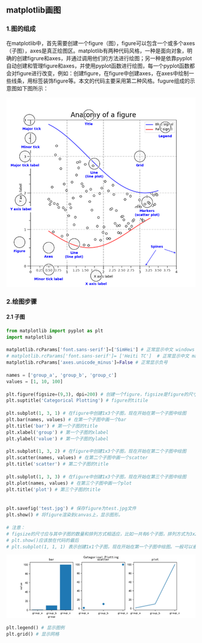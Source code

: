 ## matplotlib画图

### 1.图的组成

在matplotlib中，首先需要创建一个figure（图），figure可以包含一个或多个axes（子图），axes是真正绘图区。matplotlib有两种代码风格，一种是面向对象，明确的创建figrure和axes，并通过调用他们的方法进行绘图；另一种是依靠pyplot自动创建和管理figure和axes，并使用pyplot函数进行绘图，每一个pyplot函数都会对figure进行改变，例如：创建figure，在figure中创建axes，在axes中绘制一些线条，用标签装饰figure等。本文的代码主要采用第二种风格。fugure组成的示意图如下图所示：

![](figure的组成.png)

### 2.绘图步骤

#### 2.1 子图

```python
from matplotlib import pyplot as plt
import matplotlib

matplotlib.rcParams['font.sans-serif']=['SimHei'] # 正常显示中文 windows
# matplotlib.rcParams['font.sans-serif']= ['Heiti TC']  # 正常显示中文 mac
matplotlib.rcParams['axes.unicode_minus']=False # 正常显示负号

names = ['group_a', 'group_b', 'group_c']
values = [1, 10, 100]

plt.figure(figsize=(9,3), dpi=200) # 创建一个figure，figsize是figure的尺寸（宽，高），dpi是以每英寸点数为单位的图形分辨率
plt.suptitle('Categorical Plotting') # figure的titile

plt.subplot(1, 3, 1) # 在figure中创建1x3个子图，现在开始在第一个子图中绘图
plt.bar(names, values) # 在第一个子图中画一个bar
plt.title('bar') # 第一个子图的title
plt.xlabel('group') # 第一个子图的xlabel
plt.ylabel('value') # 第一个子图的ylabel

plt.subplot(1, 3, 2) # 在figure中创建1x3个子图，现在开始在第二个子图中绘图
plt.scatter(names, values) # 在第二个子图中画一个scatter
plt.title('scatter') # 第二个子图的title

plt.subplot(1, 3, 3) # 在figure中创建1x3个子图，现在开始在第三个子图中绘图
plt.plot(names, values) # 在第三个子图中画一个plot
plt.title('plot') # 第三个子图的title


plt.savefig('test.jpg') # 保存figure为test.jpg文件
plt.show() # 将figure渲染到canvas上，显示图形。

# 注意：
# figsize的尺寸应与其中子图的数量和排列方式相适应，比如一共有6个子图，排列方式为3x2，那figsize的宽高比应为2：3
# plt.show()应该放在代码的最后
# plt.subplot(1, 1, 1) 表示创建1x1个子图，现在开始在第一个子图中绘图。一般可以省略不写改行代码
```

![](test.jpg)

```python
plt.legend() # 显示图例
plt.grid() # 显示网格
```

